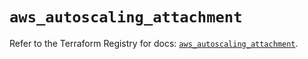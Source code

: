 # `aws_autoscaling_attachment`

Refer to the Terraform Registry for docs: [`aws_autoscaling_attachment`](https://registry.terraform.io/providers/hashicorp/aws/5.56.1/docs/resources/autoscaling_attachment).
